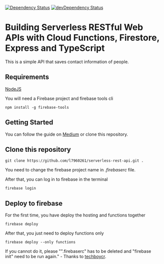 [![Dependency Status](https://david-dm.org/l7960261/serverless-rest-api.svg)](https://david-dm.org/l7960261/serverless-rest-api/functions) [![devDependency Status](https://david-dm.org/l7960261/serverless-rest-api/dev-status.svg)](https://david-dm.org/l7960261/serverless-rest-api/functions?type=dev)

# Building Serverless RESTful Web APIs with Cloud Functions, Firestore, Express and TypeScript

This is a simple API that saves contact information of people. 

## Requirements

[NodeJS](https://nodejs.org/en/)

You will need a Firebase project and firebase tools cli

```
npm install -g firebase-tools
```

## Getting Started

You can follow the guide on [Medium](https://medium.com/@dalenguyen/building-a-serverless-restful-api-with-cloud-functions-firestore-and-express-f917a305d4e6) or clone this repository.

## Clone this repository

```
git clone https://github.com/l7960261/serverless-rest-api.git .
```

You need to change the firebase project name in *.firebaserc* file.

After that, you can log in to firebase in the terminal 

```
firebase login
```

## Deploy to firebase

For the first time, you have deploy the hosting and functions together

```
firebase deploy
```

After that, you just need to deploy functions only

```
firebase deploy --only functions
```

If you cannot do it, please "".firebaserc" has to be deleted and "firebase init" need to be run again." - Thanks to [techboycr](https://github.com/dalenguyen/serverless-rest-api/issues/1).